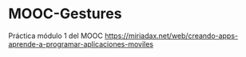 # MOOC-Gestures
Práctica módulo 1 del MOOC https://miriadax.net/web/creando-apps-aprende-a-programar-aplicaciones-moviles
